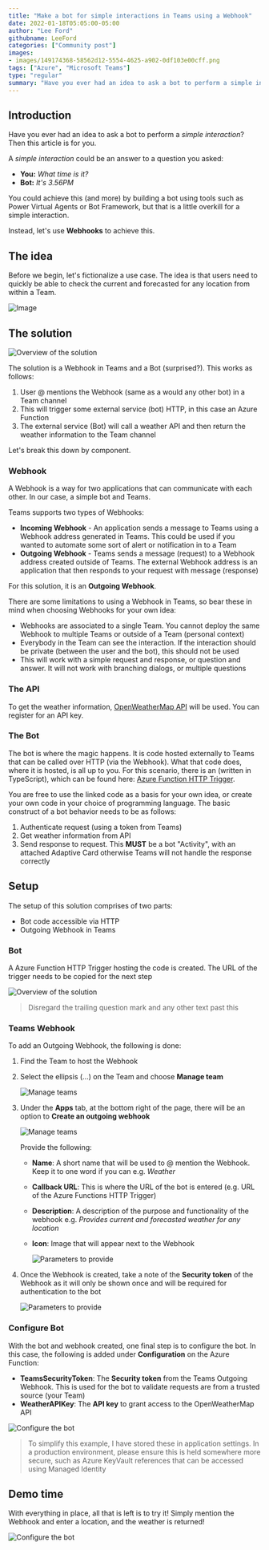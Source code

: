 ```yaml
---
title: "Make a bot for simple interactions in Teams using a Webhook"
date: 2022-01-18T05:05:00-05:00
author: "Lee Ford"
githubname: LeeFord
categories: ["Community post"]
images:
- images/149174368-58562d12-5554-4625-a902-0df103e00cff.png
tags: ["Azure", "Microsoft Teams"]
type: "regular"
summary: "Have you ever had an idea to ask a bot to perform a simple interaction? Then this article is for you"
---
```


## Introduction

Have you ever had an idea to ask a bot to perform a *simple
interaction*? Then this article is for you.

A *simple interaction* could be an answer to a question you asked:

-   **You:** *What time is it?*
-   **Bot:** *It's 3.56PM*

You could achieve this (and more) by building a bot using tools such as
Power Virtual Agents or Bot Framework, but that is a little overkill for
a simple interaction.

Instead, let's use **Webhooks** to achieve this.

## The idea 

Before we begin, let's fictionalize a use case. The idea is that users
need to quickly be able to check the current and forecasted for any
location from within a Team.

![Image](images/149214689-3bf95faa-11dc-466d-999d-731f41c6d8f3.png)


## The solution

![Overview of the solution](images/149226058-e5b23a26-ab06-4197-a93e-0343ee3fbbf6.png)


The solution is a Webhook in Teams and a Bot (surprised?). This works as
follows:

1.  User @ mentions the Webhook (same as a would any other bot) in a
    Team channel
2.  This will trigger some external service (bot) HTTP, in this case an
    Azure Function
3.  The external service (Bot) will call a weather API and then return
    the weather information to the Team channel

Let's break this down by component.

### Webhook 

A Webhook is a way for two applications that can communicate with each
other. In our case, a simple bot and Teams.

Teams supports two types of Webhooks:

-   **Incoming Webhook** - An application sends a message to Teams using
    a Webhook address generated in Teams. This could be used if you
    wanted to automate some sort of alert or notification in to a Team
-   **Outgoing Webhook** - Teams sends a message (request) to a Webhook
    address created outside of Teams. The external Webhook address is an
    application that then responds to your request with message
    (response)

For this solution, it is an **Outgoing Webhook**.

There are some limitations to using a Webhook in Teams, so bear these in
mind when choosing Webhooks for your own idea:

-   Webhooks are associated to a single Team. You cannot deploy the same
    Webhook to multiple Teams or outside of a Team (personal context)
-   Everybody in the Team can see the interaction. If the interaction
    should be private (between the user and the bot), this should not be
    used
-   This will work with a simple request and response, or question and
    answer. It will not work with branching dialogs, or multiple
    questions

### The API 

To get the weather information, [OpenWeatherMap
API](https://openweathermap.org/api) will be used. You can register for
an API key.

### The Bot 

The bot is where the magic happens. It is code hosted externally to
Teams that can be called over HTTP (via the Webhook). What that code
does, where it is hosted, is all up to you. For this scenario, there is
an (written in TypeScript), which can be
found here:
[Azure Function HTTP Trigger](https://github.com/leeford/teams-webhook-weatherbot-sample).

You are free to use the linked code as a basis for your own idea, or
create your own code in your choice of programming language. The basic
construct of a bot behavior needs to be as follows:

1.  Authenticate request (using a token from Teams)
2.  Get weather information from API
3.  Send response to request. This **MUST** be a bot "Activity", with
    an attached Adaptive Card otherwise Teams will not handle the
    response correctly

## Setup 

The setup of this solution comprises of two parts:

-   Bot code accessible via HTTP
-   Outgoing Webhook in Teams

### Bot 

A Azure Function HTTP Trigger hosting the code is created. The URL of
the trigger needs to be copied for the next step

![Overview of the solution](images/149174368-58562d12-5554-4625-a902-0df103e00cff.png)

> Disregard the trailing question mark and any other text past this

### Teams Webhook

To add an Outgoing Webhook, the following is done:

1.  Find the Team to host the Webhook

2.  Select the ellipsis (\...) on the Team and choose **Manage team**

    ![Manage teams](images/149214507-8e0f6fac-4fc7-4901-b121-4cdab13d7aae.png)


3.  Under the **Apps** tab, at the bottom right of the page, there will
    be an option to **Create an outgoing webhook**
    
    ![Manage teams](images/149138950-b86db5c1-cef7-4334-bd3e-c52f90a49e75.png)

    Provide the following:
    
    -   **Name**: A short name that will be used to @ mention the
        Webhook. Keep it to one word if you can e.g. *Weather*

    -   **Callback URL**: This is where the URL of the bot is entered
        (e.g. URL of the Azure Functions HTTP Trigger)

    -   **Description**: A description of the purpose and functionality
        of the webhook e.g. *Provides current and forecasted weather for
        any location*

    -   **Icon**: Image that will appear next to the Webhook

        ![Parameters to provide](images/149214338-c8217ed4-bdb9-468d-be26-ccac553a735f.png)

1.  Once the Webhook is created, take a note of the **Security token**
    of the Webhook as it will only be shown once and will be required
    for authentication to the bot

    ![Parameters to provide](images/149213977-50ff69b7-cb4a-44fb-bfc6-277e8214a605.png)

### Configure Bot

With the bot and webhook created, one final step is to configure the
bot. In this case, the following is added under **Configuration** on the
Azure Function:

-   **TeamsSecurityToken**: The **Security token** from the Teams
    Outgoing Webhook. This is used for the bot to validate requests are
    from a trusted source (your Team)
-   **WeatherAPIKey**: The **API key** to grant access to the
    OpenWeatherMap API

![Configure the bot](images/149180772-e8942bd0-217d-4ee9-b734-9f1910ad2535.png)

> To simplify this example, I have stored these in application settings.
> In a production environment, please ensure this is held somewhere more
> secure, such as Azure KeyVault references that can be accessed using
> Managed Identity

## Demo time 

With everything in place, all that is left is to try it! Simply mention
the Webhook and enter a location, and the weather is returned!

![Configure the bot](images/149221643-96f50590-dd93-4616-83f5-98ff9d219a4b.gif)

